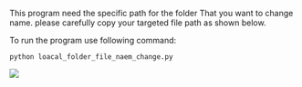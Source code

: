 This program need the specific path for the folder That you want to change name. 
please carefully copy your targeted file path as shown below.

To run the program use following command:

```
python loacal_folder_file_naem_change.py
```


<img src="https://raw.githubusercontent.com/foysal3118/Real-Life-use-of-Python/main/pathss.png"/>